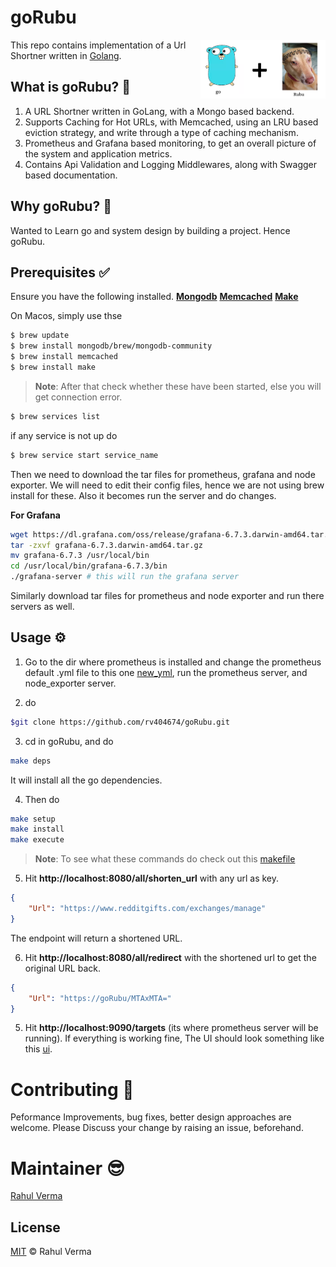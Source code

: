 # goRubu

<img style="float: right;" width="200" src="./assets/goRubu.png"> 

This repo contains implementation of a Url Shortner written in [Golang](https://golang.org/).

## What is goRubu? 🚀

1. A URL Shortner written in GoLang, with a Mongo based backend.
2. Supports Caching for Hot URLs, with Memcached, using an LRU based eviction strategy, and write through a type of caching mechanism.
3. Prometheus and Grafana based monitoring, to get an overall picture of the system and application metrics.
4. Contains Api Validation and Logging Middlewares, along with Swagger based documentation.

##  Why goRubu? 🧐

Wanted to Learn go and system design by building a project. Hence goRubu.

## Prerequisites ✅

Ensure you have the following installed.
**[Mongodb](https://docs.mongodb.com/manual/)** 
**[Memcached](https://www.memcached.org/)**
**[Make](https://tutorialedge.net/golang/makefiles-for-go-developers/)**

On Macos, simply use thse
```bash
$ brew update
$ brew install mongodb/brew/mongodb-community
$ brew install memcached
$ brew install make
```

> **Note**: After that check whether these have been started, else you will get connection error.
```bash
$ brew services list
```

if any service is not up do
```bash
$ brew service start service_name
```

Then we need to download the tar files for prometheus, grafana and node exporter.
We will need to edit their config files, hence we are not using brew install for these. Also it becomes run the server and do changes.

**For Grafana**
```bash
wget https://dl.grafana.com/oss/release/grafana-6.7.3.darwin-amd64.tar.gz
tar -zxvf grafana-6.7.3.darwin-amd64.tar.gz
mv grafana-6.7.3 /usr/local/bin
cd /usr/local/bin/grafana-6.7.3/bin
./grafana-server # this will run the grafana server
```

Similarly download tar files for prometheus and node exporter and run there servers as well.

 ## Usage ⚙️
1. Go to the dir where prometheus is installed and change the prometheus default .yml file to this one [new_yml](prometheus.yml), run the prometheus server, and node_exporter server.

2. do 
```bash 
$git clone https://github.com/rv404674/goRubu.git
```
3. cd in goRubu, and do
```bash
make deps
```
It will install all the go dependencies.

4. Then do 
```bash
make setup
make install
make execute
```
> **Note**: To see what these commands do check out this [makefile](Makefile)

5. Hit **http://localhost:8080/all/shorten_url** with any url as key.
```json
{
	"Url": "https://www.redditgifts.com/exchanges/manage"
}
```

The endpoint will return a shortened URL.

6. Hit **http://localhost:8080/all/redirect** with the shortened url to get the original URL back.
```json
{
	"Url": "https://goRubu/MTAxMTA="
}
```

5. Hit **http://localhost:9090/targets** (its where prometheus server will be running).
If everything is working fine, The UI should look something like this [ui](assets/prometheus_targets.png).

# Contributing 🍻

Peformance Improvements, bug fixes, better design approaches are welcome. Please Discuss your change by raising an issue, beforehand.

# Maintainer 😎

[Rahul Verma](https://www.linkedin.com/in/rahul-verma-8aa59b116/)

## License

[MIT](LICENSE) © Rahul Verma